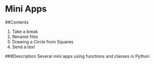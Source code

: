 # Mini Apps

##Contents
1) Take a break
2) Rename files
3) Drawing a Circle from Squares
4) Send a text

###Description
Several mini apps using functions and classes in Python
